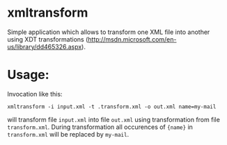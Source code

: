 xmltransform
============
Simple application which allows to transform one XML file into another using XDT transformations (http://msdn.microsoft.com/en-us/library/dd465326.aspx).


# Usage:
Invocation like this:

`
xmltransform -i input.xml -t .transform.xml -o out.xml name=my-mail
`

will transform file `input.xml` into file `out.xml` using transformation from file `transform.xml`. During transformation all occurences of `{name}` in `transform.xml` will be replaced by `my-mail`.

